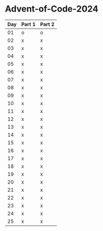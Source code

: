# Advent-of-Code-2024

| Day | Part 1 | Part 2 |
| --- |    --- | ---    |
|  01 |    o   |   o    |
|  02 |    x   |   x    |
|  03 |    x   |   x    |
|  04 |    x   |   x    |
|  05 |    x   |   x    |
|  06 |    x   |   x    |
|  07 |    x   |   x    |
|  08 |    x   |   x    |
|  09 |    x   |   x    |
|  10 |    x   |   x    |
|  11 |    x   |   x    |
|  12 |    x   |   x    |
|  13 |    x   |   x    |
|  14 |    x   |   x    |
|  15 |    x   |   x    |
|  16 |    x   |   x    |
|  17 |    x   |   x    |
|  18 |    x   |   x    |
|  19 |    x   |   x    |
|  20 |    x   |   x    |
|  21 |    x   |   x    |
|  22 |    x   |   x    |
|  23 |    x   |   x    |
|  24 |    x   |   x    |
|  25 |    x   |   x    |
